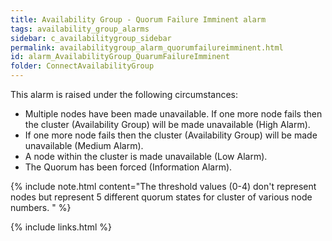 ```yaml
---
title: Availability Group - Quorum Failure Imminent alarm
tags: availability_group_alarms
sidebar: c_availabilitygroup_sidebar
permalink: availabilitygroup_alarm_quorumfailureimminent.html
id: alarm_AvailabilityGroup_QuarumFailureImminent
folder: ConnectAvailabilityGroup
---
```


﻿This alarm is raised under the following circumstances:

*  Multiple nodes have been made unavailable. If one more node fails then the cluster (Availability Group) will be made unavailable (High Alarm).
*  If one more node fails then the cluster (Availability Group) will be made unavailable (Medium Alarm).
*  A node within the cluster is made unavailable (Low Alarm).
*  The Quorum has been forced (Information Alarm).

{% include note.html content="The threshold values (0-4) don't represent nodes but represent 5 different quorum states for cluster of various node numbers. " %}



{% include links.html %}
